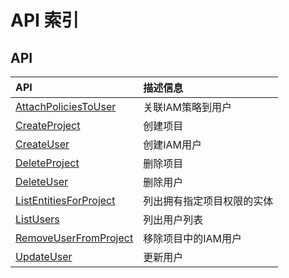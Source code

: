 # API 索引

## API

| API | 描述信息 |
|:---|:---|
|[AttachPoliciesToUser](api/iam-api/attach_policies_to_user)|关联IAM策略到用户|
|[CreateProject](api/iam-api/create_project)|创建项目|
|[CreateUser](api/iam-api/create_user)|创建IAM用户|
|[DeleteProject](api/iam-api/delete_project)|删除项目|
|[DeleteUser](api/iam-api/delete_user)|删除用户|
|[ListEntitiesForProject](api/iam-api/list_entities_for_project)|列出拥有指定项目权限的实体|
|[ListUsers](api/iam-api/list_users)|列出用户列表|
|[RemoveUserFromProject](api/iam-api/remove_user_from_project)|移除项目中的IAM用户|
|[UpdateUser](api/iam-api/update_user)|更新用户|
